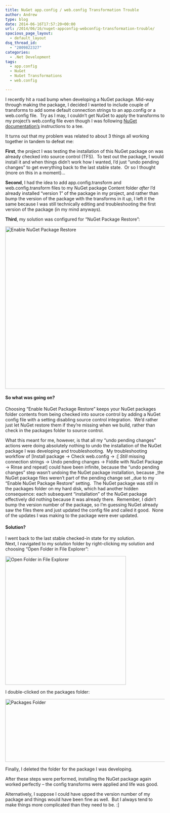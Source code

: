 ```yaml
---
title: NuGet app.config / web.config Transformation Trouble
author: Andrew
type: blog
date: 2014-06-16T17:57:20+00:00
url: /2014/06/16/nuget-appconfig-webconfig-transformation-trouble/
spacious_page_layout:
  - default_layout
dsq_thread_id:
  - "2809822327"
categories:
  - .Net Development
tags:
  - app.config
  - NuGet
  - NuGet Transformations
  - web.config

---
```

I recently hit a road bump when developing a NuGet package. Mid-way through making the package, I decided I wanted to include couple of transforms to add some default connection strings to an app.config or a web.config file.  Try as I may, I couldn&#8217;t get NuGet to apply the transforms to my project&#8217;s web.config file even though I was following <a title="NuGet Configuration File and Source Code Transformations Documentation" href="http://docs.nuget.org/docs/creating-packages/configuration-file-and-source-code-transformations" target="_blank">NuGet documentation&#8217;s</a> instructions to a tee.

It turns out that my problem was related to about 3 things all working together in tandem to defeat me:

**First**, the project I was testing the installation of this NuGet package on was already checked into source control (TFS).  To test out the package, I would install it and when things didn&#8217;t work how I wanted, I&#8217;d just &#8220;undo pending changes&#8221; to get everything back to the last stable state.  Or so I thought (more on this in a moment)&#8230;

**Second**, I had the idea to add app.config.transform and web.config.transform files to my NuGet package Content folder _after_ I&#8217;d already installed &#8220;version 1&#8221; of the package in my project, and rather than bump the version of the package with the transforms in it _up_, I left it the same because I was still technically editing and troubleshooting the first version of the package (in my mind anyways).

**Third**, my solution was configured for &#8220;NuGet Package Restore&#8221;:

[<img class="alignnone wp-image-1201 size-full" src="http://www.andrewcbancroft.com/wp-content/uploads/2014/06/Enable-NuGet-Package-Restore.png" alt="Enable NuGet Package Restore" width="632" height="514" srcset="https://www.andrewcbancroft.com/wp-content/uploads/2014/06/Enable-NuGet-Package-Restore.png 632w, https://www.andrewcbancroft.com/wp-content/uploads/2014/06/Enable-NuGet-Package-Restore-300x243.png 300w" sizes="(max-width: 632px) 100vw, 632px" />][1]

#### So what was going on?

Choosing &#8220;Enable NuGet Package Restore&#8221; keeps your NuGet packages folder contents from being checked into source control by adding a NuGet config file with a setting disabling source control integration.  We&#8217;d rather just let NuGet restore them if they&#8217;re missing when we build, rather than check in the packages folder to source control.

What this meant for me, however, is that all my &#8220;undo pending changes&#8221; actions were doing absolutely nothing to undo the installation of the NuGet package I was developing and troubleshooting.  My troubleshooting workflow of [Install package -> Check web.config -> :[ _Still_ missing connection strings -> Undo pending changes -> Fiddle with NuGet Package -> Rinse and repeat] could have been infinite, because the &#8220;undo pending changes&#8221; step wasn&#8217;t undoing the NuGet package installation, because _the NuGet package files weren&#8217;t part of the pending change set _due to my &#8220;Enable NuGet Package Restore&#8221; setting.  The NuGet package was still in the packages folder on my hard disk, which had another hidden consequence: each subsequent &#8220;installation&#8221; of the NuGet package effectively did nothing because it was already there.  Remember, I didn&#8217;t bump the version number of the package, so I&#8217;m guessing NuGet already saw the files there and just updated the config file and called it good.  None of the updates I was making to the package were ever updated.

#### Solution?

I went back to the last stable checked-in state for my solution.  
Next, I navigated to my solution folder by right-clicking my solution and choosing &#8220;Open Folder in File Explorer&#8221;:

[<img class="alignnone wp-image-1271 " src="http://www.andrewcbancroft.com/wp-content/uploads/2014/06/Open-Folder-in-File-Explorer.png" alt="Open Folder in File Explorer" width="381" height="407" srcset="https://www.andrewcbancroft.com/wp-content/uploads/2014/06/Open-Folder-in-File-Explorer.png 500w, https://www.andrewcbancroft.com/wp-content/uploads/2014/06/Open-Folder-in-File-Explorer-280x300.png 280w" sizes="(max-width: 381px) 100vw, 381px" />][2]

I double-clicked on the packages folder:

[<img class="alignnone  wp-image-1281" src="http://www.andrewcbancroft.com/wp-content/uploads/2014/06/Packages-Folder.png" alt="Packages Folder" width="586" height="199" srcset="https://www.andrewcbancroft.com/wp-content/uploads/2014/06/Packages-Folder.png 727w, https://www.andrewcbancroft.com/wp-content/uploads/2014/06/Packages-Folder-300x101.png 300w" sizes="(max-width: 586px) 100vw, 586px" />][3]

Finally, I deleted the folder for the package I was developing.

After these steps were performed, installing the NuGet package again worked perfectly &#8211; the config transforms were applied and life was good.

Alternatively, I suppose I could have upped the version number of my package and things would have been fine as well.  But I always tend to make things more complicated than they need to be. :]

&nbsp;

 [1]: http://www.andrewcbancroft.com/wp-content/uploads/2014/06/Enable-NuGet-Package-Restore.png
 [2]: http://www.andrewcbancroft.com/wp-content/uploads/2014/06/Open-Folder-in-File-Explorer.png
 [3]: http://www.andrewcbancroft.com/wp-content/uploads/2014/06/Packages-Folder.png